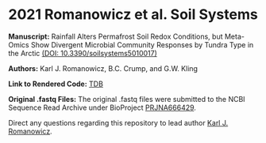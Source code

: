 # 2021 Romanowicz et al. Soil Systems

**Manuscript:** Rainfall Alters Permafrost Soil Redox Conditions, but Meta-Omics Show Divergent Microbial Community Responses by Tundra Type in the Arctic [(DOI: 10.3390/soilsystems5010017)](https://www.mdpi.com/2571-8789/5/1/17)

**Authors:** Karl J. Romanowicz, B.C. Crump, and G.W. Kling

**Link to Rendered Code:** [TDB]()

**Original .fastq Files:**
The original .fastq files were submitted to the NCBI Sequence Read Archive under BioProject [PRJNA666429](https://www.ncbi.nlm.nih.gov/bioproject/?term=PRJNA666429).

Direct any questions regarding this repository to lead author [Karl J. Romanowicz](mailto:kjromano@umich.edu).
